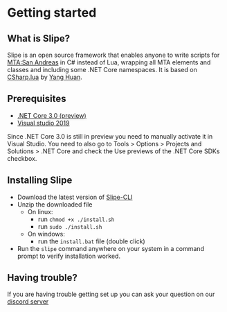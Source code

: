 # Getting started

## What is Slipe?
Slipe is an open source framework that enables anyone to write scripts for [MTA:San Andreas](https://multitheftauto.com) in C# instead of Lua, wrapping all MTA elements and classes and including some .NET Core namespaces. It is based on [CSharp.lua](https://github.com/yanghuan/CSharp.lua) by [Yang Huan](https://github.com/yanghuan).

## Prerequisites
* [.NET Core 3.0 (preview)](https://dotnet.microsoft.com/download/dotnet-core/3.0)
* [Visual studio 2019](https://visualstudio.microsoft.com/downloads/)

Since .NET Core 3.0 is still in preview you need to manually activate it in Visual Studio. You need to also go to Tools > Options > Projects and Solutions > .NET Core and check the Use previews of the .NET Core SDKs checkbox.

## Installing Slipe

* Download the latest version of [Slipe-CLI](https://github.com/mta-slipe/Slipe-CLI/releases/latest)
* Unzip the downloaded file
    * On linux:
        * run `chmod +x ./install.sh`
        * run `sudo ./install.sh`
    * On windows:
        * run the `install.bat` file (double click)
* Run the `slipe` command anywhere on your system in a command prompt to verify installation worked.

## Having trouble?

If you are having trouble getting set up you can ask your question on our [discord server](https://discord.gg/NwEK894)